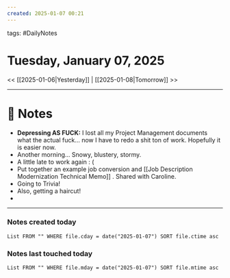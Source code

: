 ```yaml
---
created: 2025-01-07 00:21
---
```

tags: #DailyNotes

# Tuesday, January 07, 2025

<< [[2025-01-06|Yesterday]] | [[2025-01-08|Tomorrow]] >>

---
# 📝 Notes

- **Depressing AS FUCK:** I lost all my Project Management documents what the actual fuck... now I have to redo a shit ton of work. Hopefully it is easier now.
- Another morning... Snowy, blustery, stormy.
- A little late to work again : (
- Put together an example job conversion and [[Job Description Modernization Technical Memo]] . Shared with Caroline.
- Going to Trivia!
- Also, getting a haircut!
- 



---
### Notes created today
```dataview
List FROM "" WHERE file.cday = date("2025-01-07") SORT file.ctime asc
```

### Notes last touched today
```dataview
List FROM "" WHERE file.mday = date("2025-01-07") SORT file.mtime asc
```